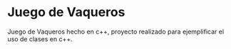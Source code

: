 # Juego de Vaqueros
Juego de Vaqueros hecho en c++, proyecto realizado para ejemplificar el uso de clases en c++. 
